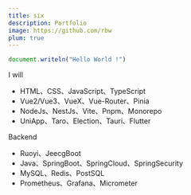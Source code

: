 ```yaml
---
title: six
description: Portfolio
image: https://github.com/rbw
plum: true
---
```


```javascript
document.writeln("Hello World !")
```

I will

- HTML、CSS、JavaScript、TypeScript
- Vue2/Vue3、VueX、Vue-Router、Pinia
- NodeJs、NestJs、Vite、Pnpm、Monorepo
- UniApp、Taro、Election、Tauri、Flutter

Backend

- Ruoyi、JeecgBoot
- Java、SpringBoot、SpringCloud、SpringSecurity
- MySQL、Redis、PostSQL
- Prometheus、Grafana、Micrometer